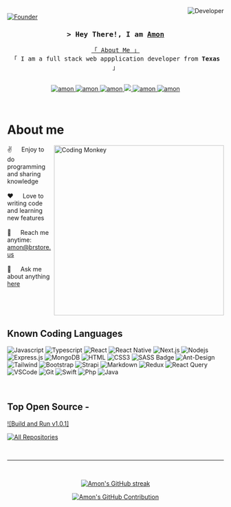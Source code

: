 <!--
<a href="https://brstore.us">
  <img src="https://image.noelshack.com/fichiers/2023/09/2/1677567002-banner-app.jpg" alt="Logo">
  </a>
<h2 align="center">
  Welcome to Amon Aka CompuuutaGeek World!
  <img src="https://media.giphy.com/media/hvRJCLFzcasrR4ia7z/giphy.gif" width="28">
</h2>
-->

<!--
<p align="center">
  <a href="https://github.com/alsiam"><img src="https://readme-typing-svg.herokuapp.com/?lines=Self%20Taught%20Programmer;Front%20End%20Developer;1.5%2B%20years%20of%20coding%20experience;Always%20learning%20new%20things&center=true&width=380&height=45"></a>
</p>

 -->

<a href="https://amon.brstore.us">
  <img align="right" src="https://img.shields.io/badge/Developer-Amon-blue?style=flat-square&logo=" alt="Developer" />
</a>


[![Founder](https://img.shields.io/badge/Founder-Build%20and%20Run-blue?style=flat-square&logo=)](https://brstore.us)

<!-- Intro  -->
<h3 align="center">
        <samp>&gt; Hey There!, I am
                <b><a target="_blank" href="https://amon.brstore.us">Amon</a></b>
        </samp>
</h3>


<p align="center"> 
  <samp>
    <a href="https://about.me/amonkissi">「 About Me 」</a>
    <br>
    「 I am a full stack web appplication developer from <b>Texas</b> 」
    <br>
    <br>
  </samp>
</p>

<p align="center">
 <a href="https://brstore.us" target="blank">
  <img src="https://img.shields.io/badge/Website-DC143C?style=for-the-badge&logo=medium&logoColor=white" alt="amon" />
 </a>
 <a href="https://www.linkedin.com/company/bandr/" target="_blank">
  <img src="https://img.shields.io/badge/LinkedIn-0077B5?style=for-the-badge&logo=linkedin&logoColor=white" alt="amon"/>
 </a>
 <a href="https://dev.to/amonkissi" target="_blank">
  <img src="https://img.shields.io/badge/dev.to-0A0A0A?style=for-the-badge&logo=dev.to&logoColor=white" alt="amon" />
 </a>
 <a href="https://www.twitter.com/brstore_us" target="_blank">
  <img src="https://img.shields.io/badge/Twitter-1DA1F2?style=for-the-badge&logo=twitter&logoColor=white" />
 </a>
 <a href="https://www.instagram.com/bdrstoreus/" target="_blank">
  <img src="https://img.shields.io/badge/Instagram-fe4164?style=for-the-badge&logo=instagram&logoColor=white" alt="amon" />
 </a> 
 <a href="https://www.facebook.com/brstore.us/" target="_blank">
  <img src="https://img.shields.io/badge/Facebook-20BEFF?&style=for-the-badge&logo=facebook&logoColor=white" alt="amon"  />
  </a> 
</p>
<br />

<!-- About Section -->
 # About me
 
<p>
 <img align="right" width="395" src="https://image.noelshack.com/fichiers/2023/09/2/1677575924-amon.png" alt="Coding Monkey" />
  
 ✌️ &emsp; Enjoy to do programming and sharing knowledge <br/><br/>
 ❤️ &emsp; Love to writing code and learning new features<br/><br/>
 📧 &emsp; Reach me anytime: amon@brstore.us<br/><br/>
 💬 &emsp; Ask me about anything [here](https://github.com/AmonKissi/AmonKissi/issues)

</p>

<br/>
<br/>
<br/>

## Known Coding Languages

![Javascript](https://img.shields.io/badge/Javascript-F0DB4F?style=for-the-badge&labelColor=black&logo=javascript&logoColor=F0DB4F)
![Typescript](https://img.shields.io/badge/Typescript-007acc?style=for-the-badge&labelColor=black&logo=typescript&logoColor=007acc)
![React](https://img.shields.io/badge/-React-61DBFB?style=for-the-badge&labelColor=black&logo=react&logoColor=61DBFB)
![React Native](https://img.shields.io/badge/React_Native-20232A?style=for-the-badge&logo=react&logoColor=61DAFB)
![Next.js](https://img.shields.io/badge/next.js-000000?style=for-the-badge&logo=nextdotjs&logoColor=white)
![Nodejs](https://img.shields.io/badge/Nodejs-3C873A?style=for-the-badge&labelColor=black&logo=node.js&logoColor=3C873A)
![Express.js](https://img.shields.io/badge/Express.js-000000?style=for-the-badge&logo=express&logoColor=white)
![MongoDB](https://img.shields.io/badge/MongoDB-4EA94B?style=for-the-badge&logo=mongodb&logoColor=white)
![HTML](https://img.shields.io/badge/HTML5-E34F26?style=for-the-badge&logo=html5&logoColor=white)
![CSS3](https://img.shields.io/badge/CSS3-1572B6?style=for-the-badge&logo=css3&logoColor=white)
![SASS Badge](https://img.shields.io/badge/Sass-CC6699?style=for-the-badge&logo=sass&logoColor=white)
![Ant-Design](https://img.shields.io/badge/AntDesign-0170FE?style=for-the-badge&logo=antdesign&logoColor=white)
![Tailwind](https://img.shields.io/badge/Tailwind_CSS-092749?style=for-the-badge&logo=tailwindcss&logoColor=06B6D4&labelColor=000000)
![Bootstrap](https://img.shields.io/badge/Bootstrap-563D7C?style=for-the-badge&logo=bootstrap&logoColor=white)
![Strapi](https://img.shields.io/badge/strapi-2E7EEA?style=for-the-badge&logo=strapi&logoColor=white)
![Markdown](https://img.shields.io/badge/Markdown-000000?style=for-the-badge&logo=markdown&logoColor=white)
![Redux](https://img.shields.io/badge/Redux-593D88?style=for-the-badge&logo=redux&logoColor=white)
![React Query](https://img.shields.io/badge/-React_Query-FF4154?style=for-the-badge&logo=react%20query&logoColor=white)
![VSCode](https://img.shields.io/badge/Visual_Studio-0078d7?style=for-the-badge&logo=visual%20studio&logoColor=white)
![Git](https://img.shields.io/badge/Git-F05032?style=for-the-badge&logo=git&logoColor=white)
![Swift](https://img.shields.io/badge/-SWIFT-ff69b4?style=for-the-badge&logo=swift&logoColor=white)
![Php](https://img.shields.io/badge/-PHP-blueviolet?style=for-the-badge&logo=php&logoColor=white)
![Java](https://img.shields.io/badge/-JAVA-yellowgreen?style=for-the-badge&logo=java&logoColor=white)

<br/>

## Top Open Source -
[![Build and Run v1.0.1]](https://github.com/BuildandRun/BuildandRun-v1.0.1#readme)




<p align="left">
  <a href="https://github.com/BuildandRun?tab=repositories" target="_blank"><img alt="All Repositories" title="All Repositories" src="https://img.shields.io/badge/-All%20Repos-2962FF?style=for-the-badge&logo=koding&logoColor=white"/></a>
</p>

<br/>
<hr/>
<br/>

<p align="center">
  <a href="https://github.com/AmonKissi">
    <img src="https://github-readme-streak-stats.herokuapp.com?user=AmonKissi&theme=transparent&hide_border=true" alt="Amon's GitHub streak"/>
  </a>
</p>

<p align="center">
  <a href="https://github.com/AmonKissi">
    <img src="http://github-profile-summary-cards.vercel.app/api/cards/profile-details?username=AmonKissi&theme=github_dark" alt="Amon's GitHub Contribution"/>
  </a>
</p>




